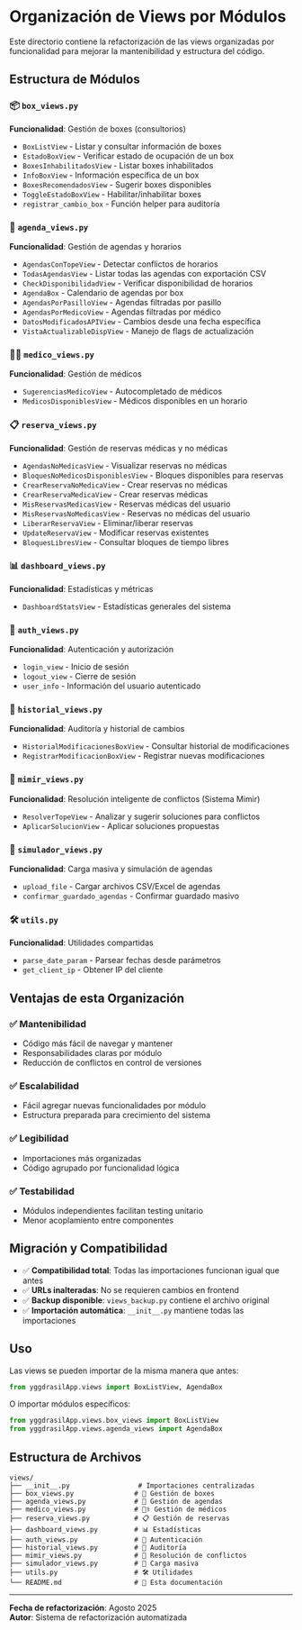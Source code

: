 # Organización de Views por Módulos

Este directorio contiene la refactorización de las views organizadas por funcionalidad para mejorar la mantenibilidad y estructura del código.

## Estructura de Módulos

### 📦 `box_views.py`
**Funcionalidad**: Gestión de boxes (consultorios)
- `BoxListView` - Listar y consultar información de boxes
- `EstadoBoxView` - Verificar estado de ocupación de un box
- `BoxesInhabilitadosView` - Listar boxes inhabilitados
- `InfoBoxView` - Información específica de un box
- `BoxesRecomendadosView` - Sugerir boxes disponibles
- `ToggleEstadoBoxView` - Habilitar/inhabilitar boxes
- `registrar_cambio_box` - Función helper para auditoría

### 📅 `agenda_views.py`
**Funcionalidad**: Gestión de agendas y horarios
- `AgendasConTopeView` - Detectar conflictos de horarios
- `TodasAgendasView` - Listar todas las agendas con exportación CSV
- `CheckDisponibilidadView` - Verificar disponibilidad de horarios
- `AgendaBox` - Calendario de agendas por box
- `AgendasPorPasilloView` - Agendas filtradas por pasillo
- `AgendasPorMedicoView` - Agendas filtradas por médico
- `DatosModificadosAPIView` - Cambios desde una fecha específica
- `VistaActualizableDispView` - Manejo de flags de actualización

### 👨‍⚕️ `medico_views.py`
**Funcionalidad**: Gestión de médicos
- `SugerenciasMedicoView` - Autocompletado de médicos
- `MedicosDisponiblesView` - Médicos disponibles en un horario

### 📋 `reserva_views.py`
**Funcionalidad**: Gestión de reservas médicas y no médicas
- `AgendasNoMedicasView` - Visualizar reservas no médicas
- `BloquesNoMedicosDisponiblesView` - Bloques disponibles para reservas
- `CrearReservaNoMedicaView` - Crear reservas no médicas
- `CrearReservaMedicaView` - Crear reservas médicas
- `MisReservasMedicasView` - Reservas médicas del usuario
- `MisReservasNoMedicasView` - Reservas no médicas del usuario
- `LiberarReservaView` - Eliminar/liberar reservas
- `UpdateReservaView` - Modificar reservas existentes
- `BloquesLibresView` - Consultar bloques de tiempo libres

### 📊 `dashboard_views.py`
**Funcionalidad**: Estadísticas y métricas
- `DashboardStatsView` - Estadísticas generales del sistema

### 🔐 `auth_views.py`
**Funcionalidad**: Autenticación y autorización
- `login_view` - Inicio de sesión
- `logout_view` - Cierre de sesión
- `user_info` - Información del usuario autenticado

### 📜 `historial_views.py`
**Funcionalidad**: Auditoría y historial de cambios
- `HistorialModificacionesBoxView` - Consultar historial de modificaciones
- `RegistrarModificacionBoxView` - Registrar nuevas modificaciones

### 🧠 `mimir_views.py`
**Funcionalidad**: Resolución inteligente de conflictos (Sistema Mimir)
- `ResolverTopeView` - Analizar y sugerir soluciones para conflictos
- `AplicarSolucionView` - Aplicar soluciones propuestas

### 📁 `simulador_views.py`
**Funcionalidad**: Carga masiva y simulación de agendas
- `upload_file` - Cargar archivos CSV/Excel de agendas
- `confirmar_guardado_agendas` - Confirmar guardado masivo

### 🛠️ `utils.py`
**Funcionalidad**: Utilidades compartidas
- `parse_date_param` - Parsear fechas desde parámetros
- `get_client_ip` - Obtener IP del cliente

## Ventajas de esta Organización

### ✅ **Mantenibilidad**
- Código más fácil de navegar y mantener
- Responsabilidades claras por módulo
- Reducción de conflictos en control de versiones

### ✅ **Escalabilidad**
- Fácil agregar nuevas funcionalidades por módulo
- Estructura preparada para crecimiento del sistema

### ✅ **Legibilidad**
- Importaciones más organizadas
- Código agrupado por funcionalidad lógica

### ✅ **Testabilidad**
- Módulos independientes facilitan testing unitario
- Menor acoplamiento entre componentes

## Migración y Compatibilidad

- ✅ **Compatibilidad total**: Todas las importaciones funcionan igual que antes
- ✅ **URLs inalteradas**: No se requieren cambios en frontend
- ✅ **Backup disponible**: `views_backup.py` contiene el archivo original
- ✅ **Importación automática**: `__init__.py` mantiene todas las importaciones

## Uso

Las views se pueden importar de la misma manera que antes:

```python
from yggdrasilApp.views import BoxListView, AgendaBox
```

O importar módulos específicos:

```python
from yggdrasilApp.views.box_views import BoxListView
from yggdrasilApp.views.agenda_views import AgendaBox
```

## Estructura de Archivos

```
views/
├── __init__.py                 # Importaciones centralizadas
├── box_views.py               # 🏥 Gestión de boxes
├── agenda_views.py            # 📅 Gestión de agendas
├── medico_views.py            # 👨‍⚕️ Gestión de médicos
├── reserva_views.py           # 📋 Gestión de reservas
├── dashboard_views.py         # 📊 Estadísticas
├── auth_views.py              # 🔐 Autenticación
├── historial_views.py         # 📜 Auditoría
├── mimir_views.py             # 🧠 Resolución de conflictos
├── simulador_views.py         # 📁 Carga masiva
├── utils.py                   # 🛠️ Utilidades
└── README.md                  # 📖 Esta documentación
```

---
**Fecha de refactorización**: Agosto 2025  
**Autor**: Sistema de refactorización automatizada

